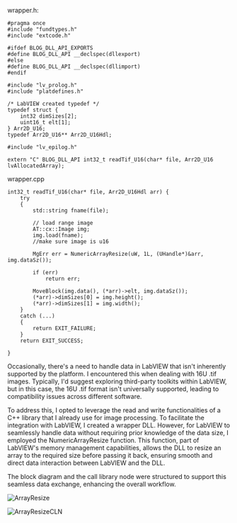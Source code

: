 wrapper.h:
```
#pragma once
#include "fundtypes.h"
#include "extcode.h"

#ifdef BLOG_DLL_API_EXPORTS
#define BLOG_DLL_API __declspec(dllexport)
#else
#define BLOG_DLL_API __declspec(dllimport)
#endif

#include "lv_prolog.h"
#include "platdefines.h"

/* LabVIEW created typedef */
typedef struct {
    int32 dimSizes[2];
    uint16_t elt[1];
} Arr2D_U16;
typedef Arr2D_U16** Arr2D_U16Hdl;

#include "lv_epilog.h"

extern "C" BLOG_DLL_API int32_t readTif_U16(char* file, Arr2D_U16 lvAllocatedArray);

```
wrapper.cpp
```
int32_t readTif_U16(char* file, Arr2D_U16Hdl arr) {
	try
	{
		std::string fname(file);

		// load range image
		AT::cx::Image img;
		img.load(fname);
		//make sure image is u16

		MgErr err = NumericArrayResize(uW, 1L, (UHandle*)&arr, img.dataSz());

		if (err)
			return err;

		MoveBlock(img.data(), (*arr)->elt, img.dataSz());
		(*arr)->dimSizes[0] = img.height();
		(*arr)->dimSizes[1] = img.width();
	}
	catch (...)
	{
		return EXIT_FAILURE;
	}
	return EXIT_SUCCESS;

}
```
Occasionally, there's a need to handle data in LabVIEW that isn't inherently supported by the platform. I encountered this when dealing with 16U .tif images. Typically, I'd suggest exploring third-party toolkits within LabVIEW, but in this case, the 16U .tif format isn't universally supported, leading to compatibility issues across different software.

To address this, I opted to leverage the read and write functionalities of a C++ library that I already use for image processing. To facilitate the integration with LabVIEW, I created a wrapper DLL. However, for LabVIEW to seamlessly handle data without requiring prior knowledge of the data size, I employed the NumericArrayResize function. This function, part of LabVIEW's memory management capabilities, allows the DLL to resize an array to the required size before passing it back, ensuring smooth and direct data interaction between LabVIEW and the DLL.

The block diagram and the call library node were structured to support this seamless data exchange, enhancing the overall workflow.

![ArrayResize](/labview-blog/assets/images/arrayResize.png)

![ArrayResizeCLN](/labview-blog/assets/images/arrayResizeCLN.png)



